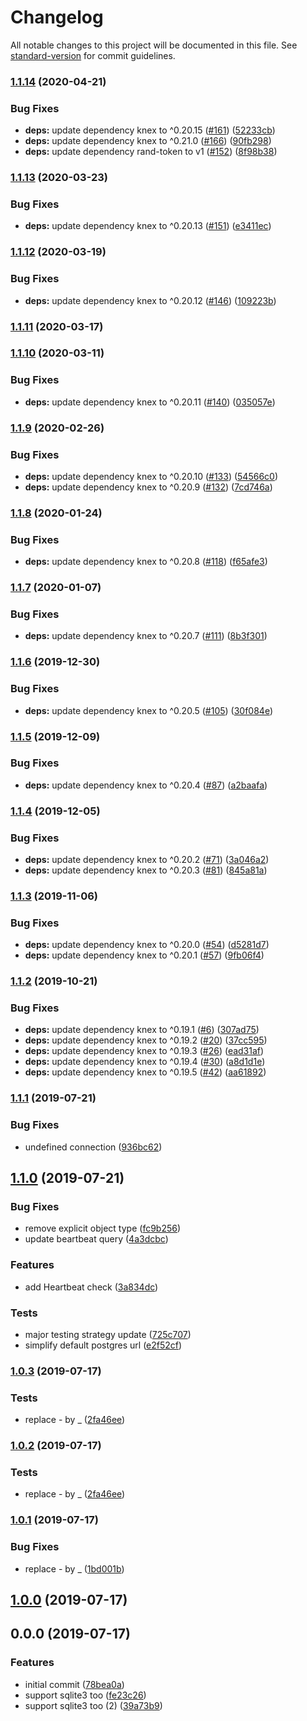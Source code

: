 # Changelog

All notable changes to this project will be documented in this file. See [standard-version](https://github.com/conventional-changelog/standard-version) for commit guidelines.

### [1.1.14](https://github.com/SocialGouv/jest-environment-knex/compare/v1.1.13...v1.1.14) (2020-04-21)


### Bug Fixes

* **deps:** update dependency knex to ^0.20.15 ([#161](https://github.com/SocialGouv/jest-environment-knex/issues/161)) ([52233cb](https://github.com/SocialGouv/jest-environment-knex/commit/52233cba9dbb8b531fe065ef6d34467c207d3d65))
* **deps:** update dependency knex to ^0.21.0 ([#166](https://github.com/SocialGouv/jest-environment-knex/issues/166)) ([90fb298](https://github.com/SocialGouv/jest-environment-knex/commit/90fb298c70767d0e9d038c14ba87b67d0fa2ed74))
* **deps:** update dependency rand-token to v1 ([#152](https://github.com/SocialGouv/jest-environment-knex/issues/152)) ([8f98b38](https://github.com/SocialGouv/jest-environment-knex/commit/8f98b38ca49e1c58c2fbdb2ed9c1d8009b6ac3a2))

### [1.1.13](https://github.com/SocialGouv/jest-environment-knex/compare/v1.1.12...v1.1.13) (2020-03-23)


### Bug Fixes

* **deps:** update dependency knex to ^0.20.13 ([#151](https://github.com/SocialGouv/jest-environment-knex/issues/151)) ([e3411ec](https://github.com/SocialGouv/jest-environment-knex/commit/e3411ecaf1a04701add211d4de7c7c9685cd5c29))

### [1.1.12](https://github.com/SocialGouv/jest-environment-knex/compare/v1.1.11...v1.1.12) (2020-03-19)


### Bug Fixes

* **deps:** update dependency knex to ^0.20.12 ([#146](https://github.com/SocialGouv/jest-environment-knex/issues/146)) ([109223b](https://github.com/SocialGouv/jest-environment-knex/commit/109223bc5099b62b638523fe40932be631b53de0))

### [1.1.11](https://github.com/SocialGouv/jest-environment-knex/compare/v1.1.10...v1.1.11) (2020-03-17)

### [1.1.10](https://github.com/SocialGouv/jest-environment-knex/compare/v1.1.9...v1.1.10) (2020-03-11)


### Bug Fixes

* **deps:** update dependency knex to ^0.20.11 ([#140](https://github.com/SocialGouv/jest-environment-knex/issues/140)) ([035057e](https://github.com/SocialGouv/jest-environment-knex/commit/035057ecfb0f95cc83262e6fdf46ad37751d82e7))

### [1.1.9](https://github.com/SocialGouv/jest-environment-knex/compare/v1.1.8...v1.1.9) (2020-02-26)


### Bug Fixes

* **deps:** update dependency knex to ^0.20.10 ([#133](https://github.com/SocialGouv/jest-environment-knex/issues/133)) ([54566c0](https://github.com/SocialGouv/jest-environment-knex/commit/54566c0fb1d622b5a95d351574fe96a1e87c9939))
* **deps:** update dependency knex to ^0.20.9 ([#132](https://github.com/SocialGouv/jest-environment-knex/issues/132)) ([7cd746a](https://github.com/SocialGouv/jest-environment-knex/commit/7cd746aad99d76fc881e888daeb8f589004d27b5))

### [1.1.8](https://github.com/SocialGouv/jest-environment-knex/compare/v1.1.7...v1.1.8) (2020-01-24)


### Bug Fixes

* **deps:** update dependency knex to ^0.20.8 ([#118](https://github.com/SocialGouv/jest-environment-knex/issues/118)) ([f65afe3](https://github.com/SocialGouv/jest-environment-knex/commit/f65afe34ffc8a41cb2b99ab8039644a45dab62e0))

### [1.1.7](https://github.com/SocialGouv/jest-environment-knex/compare/v1.1.6...v1.1.7) (2020-01-07)


### Bug Fixes

* **deps:** update dependency knex to ^0.20.7 ([#111](https://github.com/SocialGouv/jest-environment-knex/issues/111)) ([8b3f301](https://github.com/SocialGouv/jest-environment-knex/commit/8b3f3016785591e2a6f8790533b0ffd04ed24684))

### [1.1.6](https://github.com/SocialGouv/jest-environment-knex/compare/v1.1.5...v1.1.6) (2019-12-30)


### Bug Fixes

* **deps:** update dependency knex to ^0.20.5 ([#105](https://github.com/SocialGouv/jest-environment-knex/issues/105)) ([30f084e](https://github.com/SocialGouv/jest-environment-knex/commit/30f084e5059c3eb5ee1149eb751f14a4acb63629))

### [1.1.5](https://github.com/SocialGouv/jest-environment-knex/compare/v1.1.4...v1.1.5) (2019-12-09)


### Bug Fixes

* **deps:** update dependency knex to ^0.20.4 ([#87](https://github.com/SocialGouv/jest-environment-knex/issues/87)) ([a2baafa](https://github.com/SocialGouv/jest-environment-knex/commit/a2baafa346a6c6cb88d74cd4e7ca7720bad1f8ff))

### [1.1.4](https://github.com/SocialGouv/jest-environment-knex/compare/v1.1.3...v1.1.4) (2019-12-05)


### Bug Fixes

* **deps:** update dependency knex to ^0.20.2 ([#71](https://github.com/SocialGouv/jest-environment-knex/issues/71)) ([3a046a2](https://github.com/SocialGouv/jest-environment-knex/commit/3a046a25b9b5d9f5dafae05f7520e065f0101090))
* **deps:** update dependency knex to ^0.20.3 ([#81](https://github.com/SocialGouv/jest-environment-knex/issues/81)) ([845a81a](https://github.com/SocialGouv/jest-environment-knex/commit/845a81adcd87134a0f68aaf6e0052e22e57ea3a6))

### [1.1.3](https://github.com/SocialGouv/jest-environment-knex/compare/v1.1.2...v1.1.3) (2019-11-06)


### Bug Fixes

* **deps:** update dependency knex to ^0.20.0 ([#54](https://github.com/SocialGouv/jest-environment-knex/issues/54)) ([d5281d7](https://github.com/SocialGouv/jest-environment-knex/commit/d5281d75d7d1000898bf0731e5e8aaa91e5764cb))
* **deps:** update dependency knex to ^0.20.1 ([#57](https://github.com/SocialGouv/jest-environment-knex/issues/57)) ([9fb06f4](https://github.com/SocialGouv/jest-environment-knex/commit/9fb06f48a2f4fd43deda51871a82e87a3efa5d0d))

### [1.1.2](https://github.com/SocialGouv/jest-environment-knex/compare/v1.1.1...v1.1.2) (2019-10-21)


### Bug Fixes

* **deps:** update dependency knex to ^0.19.1 ([#6](https://github.com/SocialGouv/jest-environment-knex/issues/6)) ([307ad75](https://github.com/SocialGouv/jest-environment-knex/commit/307ad753c4bf0c46f31a4570188acfd2430fd22b))
* **deps:** update dependency knex to ^0.19.2 ([#20](https://github.com/SocialGouv/jest-environment-knex/issues/20)) ([37cc595](https://github.com/SocialGouv/jest-environment-knex/commit/37cc5959b191c0945d7f5e67be30e7c30093f951))
* **deps:** update dependency knex to ^0.19.3 ([#26](https://github.com/SocialGouv/jest-environment-knex/issues/26)) ([ead31af](https://github.com/SocialGouv/jest-environment-knex/commit/ead31af88b223df6d9d283cc6dd145cd6a2634d1))
* **deps:** update dependency knex to ^0.19.4 ([#30](https://github.com/SocialGouv/jest-environment-knex/issues/30)) ([a8d1d1e](https://github.com/SocialGouv/jest-environment-knex/commit/a8d1d1ec68e0c54573bfc90365bb8d350b2cb37e))
* **deps:** update dependency knex to ^0.19.5 ([#42](https://github.com/SocialGouv/jest-environment-knex/issues/42)) ([aa61892](https://github.com/SocialGouv/jest-environment-knex/commit/aa6189250b8e783cb4e21d85aad26e419db21ef7))

### [1.1.1](https://github.com/SocialGouv/jest-environment-knex/compare/v1.1.0...v1.1.1) (2019-07-21)


### Bug Fixes

* undefined connection ([936bc62](https://github.com/SocialGouv/jest-environment-knex/commit/936bc62))



## [1.1.0](https://github.com/SocialGouv/jest-environment-knex/compare/v1.0.3...v1.1.0) (2019-07-21)


### Bug Fixes

* remove explicit object type ([fc9b256](https://github.com/SocialGouv/jest-environment-knex/commit/fc9b256))
* update beartbeat query ([4a3dcbc](https://github.com/SocialGouv/jest-environment-knex/commit/4a3dcbc))


### Features

* add Heartbeat check ([3a834dc](https://github.com/SocialGouv/jest-environment-knex/commit/3a834dc))


### Tests

* major testing strategy update ([725c707](https://github.com/SocialGouv/jest-environment-knex/commit/725c707))
* simplify default postgres url ([e2f52cf](https://github.com/SocialGouv/jest-environment-knex/commit/e2f52cf))



### [1.0.3](https://github.com/SocialGouv/jest-environment-knex/compare/v1.0.1...v1.0.3) (2019-07-17)


### Tests

*  replace - by _ ([2fa46ee](https://github.com/SocialGouv/jest-environment-knex/commit/2fa46ee))



### [1.0.2](https://github.com/SocialGouv/jest-environment-knex/compare/v1.0.1...v1.0.2) (2019-07-17)


### Tests

*  replace - by _ ([2fa46ee](https://github.com/SocialGouv/jest-environment-knex/commit/2fa46ee))



### [1.0.1](https://github.com/SocialGouv/emjpm/compare/v1.0.0...v1.0.1) (2019-07-17)


### Bug Fixes

* replace - by _ ([1bd001b](https://github.com/SocialGouv/emjpm/commit/1bd001b))



## [1.0.0](https://github.com/SocialGouv/emjpm/compare/v0.0.0...v1.0.0) (2019-07-17)



## 0.0.0 (2019-07-17)


### Features

* initial commit ([78bea0a](https://github.com/SocialGouv/emjpm/commit/78bea0a))
* support sqlite3 too ([fe23c26](https://github.com/SocialGouv/emjpm/commit/fe23c26))
* support sqlite3 too (2) ([39a73b9](https://github.com/SocialGouv/emjpm/commit/39a73b9))
